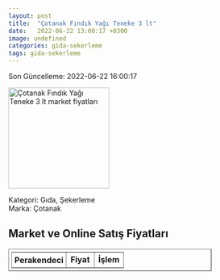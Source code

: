 ```yaml
---
layout: post
title:  "Çotanak Fındık Yağı Teneke 3 lt"
date:   2022-06-22 13:00:17 +0300
image: undefined
categories: gida-sekerleme
tags: gida-sekerleme
---
```


Son Güncelleme: 2022-06-22 16:00:17

<img src="undefined" width="200" alt="Çotanak Fındık Yağı Teneke 3 lt market fiyatları" />

Kategori: Gıda, Şekerleme
<br />
Marka: Çotanak

<h2>Market ve Online Satış Fiyatları</h2>

<table border="1" style="padding: 5px;width:80%;">
  <tr>
    <td style="padding: 5px;"><strong>Perakendeci</strong></td>
    <td><strong>Fiyat</strong></td>
    <td><strong>İşlem</strong></td>
  </tr>
  
</table>
